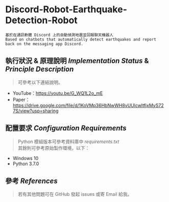 # Discord-Robot-Earthquake-Detection-Robot  

    基於在通訊軟體 Discord 上的自動偵測地震並回報聊天機器人
    Based on chatbots that automatically detect earthquakes and report back on the messaging app Discord.

## 執行狀況 & 原理說明 *Implementation Status* & *Principle Description*

> 可參考以下連結說明。

- YouTube：https://youtu.be/G_WQ1L2o_mE  
- Paper：https://drive.google.com/file/d/1KoVMp36HbNwWH8vUUlcwltfjxMyS727S/view?usp=sharing  

## 配置要求 *Configuration Requirements*

> Python 模組版本可參考資料庫中 *requirements.txt*   
> 其餘則可參考原始製作環境，以下：

- Windows 10
- Python 3.7.0

## 參考 *References*

> 若有其他問題可在 GitHub 發起 issues 或寄 Email 給我。
